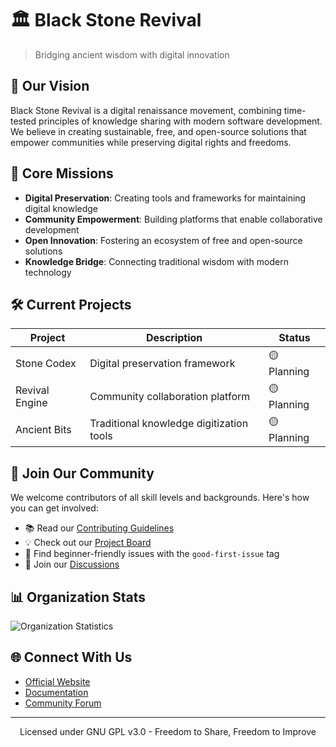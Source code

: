 # 🏛️ Black Stone Revival

> Bridging ancient wisdom with digital innovation

## 🌟 Our Vision
Black Stone Revival is a digital renaissance movement, combining time-tested principles of knowledge sharing with modern software development. We believe in creating sustainable, free, and open-source solutions that empower communities while preserving digital rights and freedoms.

## 🎯 Core Missions
- **Digital Preservation**: Creating tools and frameworks for maintaining digital knowledge
- **Community Empowerment**: Building platforms that enable collaborative development
- **Open Innovation**: Fostering an ecosystem of free and open-source solutions
- **Knowledge Bridge**: Connecting traditional wisdom with modern technology

## 🛠️ Current Projects
| Project | Description | Status |
|---------|-------------|--------|
| Stone Codex | Digital preservation framework | 🟡 Planning |
| Revival Engine | Community collaboration platform | 🟡 Planning |
| Ancient Bits | Traditional knowledge digitization tools | 🟡 Planning |

## 🤝 Join Our Community
We welcome contributors of all skill levels and backgrounds. Here's how you can get involved:

- 📚 Read our [Contributing Guidelines](./CONTRIBUTING.md)
- 💡 Check out our [Project Board](../../projects)
- 🎯 Find beginner-friendly issues with the `good-first-issue` tag
- 💬 Join our [Discussions](../../discussions)

## 📊 Organization Stats
![Organization Statistics](https://yourstatsdashboard.com/Black-Stone-Revival)

## 🌐 Connect With Us
- [Official Website](https://blackstonerevival.org)
- [Documentation](https://docs.blackstonerevival.org)
- [Community Forum](https://community.blackstonerevival.org)

---

<div align="center">
Licensed under GNU GPL v3.0 - Freedom to Share, Freedom to Improve
</div>